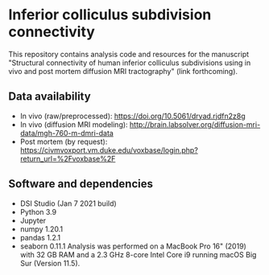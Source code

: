 # Inferior colliculus subdivision connectivity
This repository contains analysis code and resources for the manuscript "Structural connectivity of human inferior colliculus subdivisions using in vivo and post mortem diffusion MRI tractography" (link forthcoming).

## Data availability
 - In vivo (raw/preprocessed): https://doi.org/10.5061/dryad.rjdfn2z8g
 - In vivo (diffusion MRI modeling): http://brain.labsolver.org/diffusion-mri-data/mgh-760-m-dmri-data
 - Post mortem (by request): https://civmvoxport.vm.duke.edu/voxbase/login.php?return_url=%2Fvoxbase%2F

## Software and dependencies
 - DSI Studio (Jan 7 2021 build)
 - Python 3.9
 - Jupyter
 - numpy 1.20.1
 - pandas 1.2.1
 - seaborn 0.11.1
Analysis was performed on a MacBook Pro 16" (2019) with 32 GB RAM and a 2.3 GHz 8-core Intel Core i9 running macOS Big Sur (Version 11.5).
